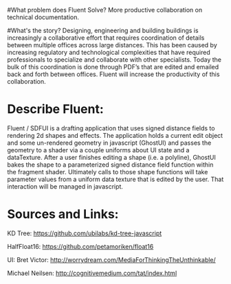 #What problem does Fluent Solve?
More productive collaboration on technical documentation.

#What's the story?
Designing, engineering and building buildings is increasingly a collaborative effort that requires coordination of details between multiple offices across large distances. This has been caused by increasing regulatory and technological complexities that have required professionals to specialize and collaborate with other specialists. Today the bulk of this coordination is done through PDF’s that are edited and emailed back and forth between offices. Fluent will increase the productivity of this collaboration.

# Describe Fluent:
Fluent / SDFUI is a drafting application that uses signed distance fields to rendering 2d shapes and effects. The application holds a current edit object and some un-rendered geometry in javascript (GhostUI) and passes the geometry to a shader via a couple uniforms about UI state and a dataTexture. After a user finishes editing a shape (i.e. a polyline), GhostUI bakes the shape to a parameterized signed distance field function within the fragment shader. Ultimately calls to those shape functions will take parameter values from a uniform data texture that is edited by the user. That interaction will be managed in javascript.

# Sources and Links:
KD Tree:
https://github.com/ubilabs/kd-tree-javascript

HalfFloat16:
https://github.com/petamoriken/float16

UI:
Bret Victor:
http://worrydream.com/MediaForThinkingTheUnthinkable/

Michael Neilsen:
http://cognitivemedium.com/tat/index.html
